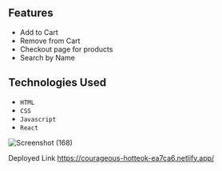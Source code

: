 
## Features

- Add to Cart 
- Remove from Cart
- Checkout page for products
- Search by Name



## Technologies Used

- `HTML`
- `CSS`
- `Javascript`
- `React`





![Screenshot (168)](https://github.com/SatyaIndraDev/Buy-Now-BE/assets/112754841/d90a0f5f-78e8-4365-ba65-dfc2a515eedd)

Deployed Link
https://courageous-hotteok-ea7ca6.netlify.app/
